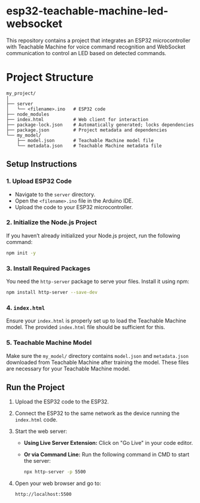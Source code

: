 # esp32-teachable-machine-led-websocket
This repository contains a project that integrates an ESP32 microcontroller with Teachable Machine for voice command recognition and WebSocket communication to control an LED based on detected commands.

# Project Structure

```plaintext
my_project/
│
├── server
│   └── <filename>.ino   # ESP32 code
├── node_modules
├── index.html           # Web client for interaction
├── package-lock.json    # Automatically generated; locks dependencies
├── package.json         # Project metadata and dependencies
└── my_model/
    ├── model.json       # Teachable Machine model file
    └── metadata.json    # Teachable Machine metadata file
```

## Setup Instructions

### 1. Upload ESP32 Code

- Navigate to the `server` directory.
- Open the `<filename>.ino` file in the Arduino IDE.
- Upload the code to your ESP32 microcontroller.

### 2. Initialize the Node.js Project

If you haven’t already initialized your Node.js project, run the following command:

```bash
npm init -y
```
### 3. Install Required Packages

You need the `http-server` package to serve your files. Install it using npm:

```bash
npm install http-server --save-dev
```

### 4. `index.html`

Ensure your `index.html` is properly set up to load the Teachable Machine model. The provided `index.html` file should be sufficient for this.

### 5. Teachable Machine Model

Make sure the `my_model/` directory contains `model.json` and `metadata.json` downloaded from Teachable Machine after training the model. These files are necessary for your Teachable Machine model.

## Run the Project

1. Upload the ESP32 code to the ESP32.

2. Connect the ESP32 to the same network as the device running the `index.html` code.

3. Start the web server:

    - **Using Live Server Extension:** Click on "Go Live" in your code editor.
    
    - **Or via Command Line:** Run the following command in CMD to start the server:
    
      ```bash
      npx http-server -p 5500
      ```

4. Open your web browser and go to:
   
   ```arduino
   http://localhost:5500



